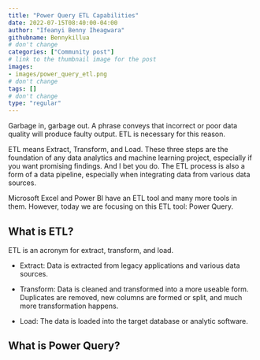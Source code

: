 ```yaml
---
title: "Power Query ETL Capabilities"
date: 2022-07-15T08:40:00-04:00
author: "Ifeanyi Benny Iheagwara"
githubname: Bennykillua
# don't change
categories: ["Community post"]
# link to the thumbnail image for the post
images:
- images/power_query_etl.png
# don't change
tags: []
# don't change
type: "regular"
---
```


Garbage in, garbage out. A phrase conveys that incorrect or poor data quality will produce faulty output. ETL is necessary for this reason.

ETL means Extract, Transform, and Load. These three steps are the foundation of any data analytics and machine learning project, especially if you want promising findings. And I bet you do. The ETL process is also a form of a data pipeline, especially when integrating data from various data sources.

Microsoft Excel and Power BI have an ETL tool and many more tools in them. However, today we are focusing on this ETL tool: Power Query.

## What is ETL?

ETL is an acronym for extract, transform, and load.

- Extract: Data is extracted from legacy applications and various data sources.

- Transform: Data is cleaned and transformed into a more useable form. Duplicates are removed, new columns are formed or split, and much more transformation happens.

- Load: The data is loaded into the target database or analytic software.

## What is Power Query?
